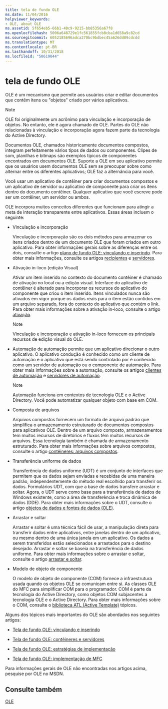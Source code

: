 ```yaml
---
title: tela de fundo OLE
ms.date: 11/04/2016
helpviewer_keywords:
- OLE, about OLE
ms.assetid: 5f654eb5-66b1-40c9-9215-bb85356a67f8
ms.openlocfilehash: 5006a648729e1fc561855fcb8cba1d658a9c82cd
ms.sourcegitcommit: 6052185696adca270bc9bdbec45a626dd89cdcdd
ms.translationtype: MT
ms.contentlocale: pt-BR
ms.lasthandoff: 10/31/2018
ms.locfileid: "50619044"
---
```

# <a name="ole-background"></a>tela de fundo OLE

OLE é um mecanismo que permite aos usuários criar e editar documentos que contêm itens ou "objetos" criado por vários aplicativos.

> [!NOTE]
>  OLE foi originalmente um acrônimo para vinculação e incorporação de objetos. No entanto, ele é agora chamado de OLE. Partes do OLE não relacionadas à vinculação e incorporação agora fazem parte da tecnologia do Active Directory.

Documentos OLE, chamados historicamente documentos compostos, integram perfeitamente vários tipos de dados ou componentes. Clipes de som, planilhas e bitmaps são exemplos típicos de componentes encontrados em documentos OLE. Suporte a OLE em seu aplicativo permite que os usuários usem documentos OLE sem se preocupar sobre como alternar entre os diferentes aplicativos; OLE faz a alternância para você.

Você usar um aplicativo de contêiner para criar documentos compostos e um aplicativo de servidor ou aplicativo de componente para criar os itens dentro do documento contêiner. Qualquer aplicativo que você escreve pode ser um contêiner, um servidor ou ambos.

OLE incorpora muitos conceitos diferentes que funcionam para atingir a meta de interação transparente entre aplicativos. Essas áreas incluem o seguinte:

- Vinculação e incorporação

   Vinculação e incorporação são os dois métodos para armazenar os itens criados dentro de um documento OLE que foram criados em outro aplicativo. Para obter informações gerais sobre as diferenças entre os dois, consulte o artigo [plano de fundo OLE: vinculando e inserindo](../mfc/ole-background-linking-and-embedding.md). Para obter mais informações, consulte os artigos [recipientes](../mfc/containers.md) e [servidores](../mfc/servers.md).

- Ativação in-loco (edição Visual)

   Ativar um item inserido no contexto do documento contêiner é chamado de ativação no local ou a edição visual. Interface do aplicativo de contêiner é alterado para incorporar os recursos do aplicativo do componente que criou o item inserido. Itens vinculados nunca são ativados em vigor porque os dados reais para o item estão contidos em um arquivo separado, fora do contexto do aplicativo que contém o link. Para obter mais informações sobre a ativação in-loco, consulte o artigo [ativação](../mfc/activation-cpp.md).

   > [!NOTE]
   > Vinculação e incorporação e ativação in-loco fornecem os principais recursos de edição visual do OLE.

- Automação de automação permite que um aplicativo direcionar o outro aplicativo. O aplicativo condução é conhecido como um cliente de automação e o aplicativo que está sendo controlado por é conhecido como um servidor de automação ou o componente de automação. Para obter mais informações sobre a automação, consulte os artigos [clientes de automação](../mfc/automation-clients.md) e [servidores de automação](../mfc/automation-servers.md).

   > [!NOTE]
   > Automação funciona em contextos de tecnologia OLE e o Active Directory. Você pode automatizar qualquer objeto com base em COM.

- Composta de arquivos

   Arquivos compostos fornecem um formato de arquivo padrão que simplifica o armazenamento estruturado de documentos compostos para aplicativos OLE. Dentro de um arquivo composto, armazenamentos tem muitos recursos de diretórios e fluxos têm muitos recursos de arquivos. Essa tecnologia também é chamada de armazenamento estruturado. Para obter mais informações sobre arquivos compostos, consulte o artigo [contêineres: arquivos compostos](../mfc/containers-compound-files.md).

- Transferência uniforme de dados

   Transferência de dados uniforme (UDT) é um conjunto de interfaces que permitem que os dados sejam enviadas e recebidas de uma maneira padrão, independentemente do método real escolhido para transferir os dados. Formulários UDT, com que a base de dados transfere arrastar e soltar. Agora, o UDT serve como base para a transferência de dados de Windows existente, como a área de transferência e troca dinâmica de dados (DDE). Para obter mais informações sobre o UDT, consulte o artigo [objetos de dados e fontes de dados (OLE)](../mfc/data-objects-and-data-sources-ole.md).

- Arrastar e soltar

   Arrastar e soltar é uma técnica fácil de usar, a manipulação direta para transferir dados entre aplicativos, entre janelas dentro de um aplicativo, ou mesmo dentro de uma única janela em um aplicativo. Os dados a serem transferidos estão selecionados e arrastados para o destino desejado. Arrastar e soltar se baseia na transferência de dados uniforme. Para obter mais informações sobre o arrastar e soltar, consulte o artigo [arrastar e soltar](../mfc/drag-and-drop-ole.md).

- Modelo de objeto de componente

   O modelo de objeto de componente (COM) fornece a infraestrutura usada quando os objetos OLE se comunicam entre si. As classes OLE do MFC para simplificar COM para o programador. COM é parte da tecnologia do Active Directory, como objetos COM subjacentes a tecnologia OLE e o Active Directory. Para obter mais informações sobre o COM, consulte o [biblioteca ATL (Active Template)](../atl/active-template-library-atl-concepts.md) tópicos.

Alguns dos tópicos mais importantes do OLE são abordados nos seguintes artigos:

- [Tela de fundo OLE: vinculando e inserindo](../mfc/ole-background-linking-and-embedding.md)

- [Tela de fundo OLE: contêineres e servidores](../mfc/ole-background-containers-and-servers.md)

- [Tela de fundo OLE: estratégias de implementação](../mfc/ole-background-implementation-strategies.md)

- [Tela de fundo OLE: implementação de MFC](../mfc/ole-background-mfc-implementation.md)

Para informações gerais de OLE não encontradas nos artigos acima, pesquise por OLE no MSDN.

## <a name="see-also"></a>Consulte também

[OLE](../mfc/ole-in-mfc.md)

